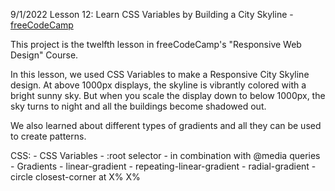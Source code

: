 9/1/2022
Lesson 12: Learn CSS Variables by Building a City Skyline -
[freeCodeCamp](https://www.freecodecamp.org/learn/2022/responsive-web-design/#learn-css-variables-by-building-a-city-skyline)

This project is the twelfth lesson in freeCodeCamp's "Responsive Web Design" Course.

In this lesson, we used CSS Variables to make a Responsive City Skyline design. At above 1000px displays, the skyline is vibrantly colored with a bright sunny sky. But when you scale the display down to below 1000px, the sky turns to night and all the buildings become shadowed out.

We also learned about different types of gradients and all they can be used to create patterns.

CSS:
    - CSS Variables
        - :root selector
        - in combination with @media queries
    - Gradients
        - linear-gradient
        - repeating-linear-gradient
        - radial-gradient
            - circle closest-corner at X% X%